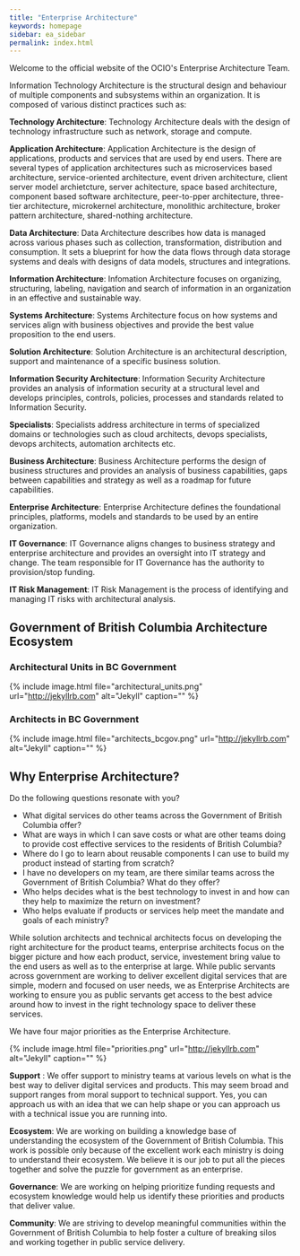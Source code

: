 ```yaml
---
title: "Enterprise Architecture"
keywords: homepage
sidebar: ea_sidebar
permalink: index.html
---
```


Welcome to the official website of the OCIO's Enterprise Architecture Team. 

Information Technology Architecture is the structural design and behaviour of multiple components and subsystems within an organization. It is composed of various distinct practices such as:

**Technology Architecture**: Technology Architecture deals with the design of technology infrastructure such as network, storage and compute.

**Application Architecture**: Application Architecture is the design of applications, products and services that are used by end users. There are several types of application architectures such as microservices based architecture, service-oriented architecture, event driven architecture, client server model archietcture, server achitecture, space based architecture, component based software architecture, peer-to-pper architecture, three-tier architecture, microkernel architecture, monolithic architecture, broker pattern architecture, shared-nothing architecture.

**Data Architecture**: Data Architecture describes how data is managed across various phases such as collection, transformation, distribution and consumption. It sets a blueprint for how the data flows through data storage systems and deals with designs of data models, structures and integrations.

**Information Architecture**: Infomation Architecture focuses on organizing, structuring, labeling, navigation and search of information in an organization in an effective and sustainable way.

**Systems Architecture**: Systems Architecture focus on how systems and services align with business objectives and provide the best value proposition to the end users.

**Solution Architecture**: Solution Architecture is an architectural description, support and maintenance of a specific business solution.

**Information Security Architecture**: Information Security Architecture provides an analysis of information security at a structural level and develops principles, controls, policies, processes and standards related to Information Security.

**Specialists**: Specialists address architecture in terms of specialized domains or technologies such as cloud architects, devops specialists, devops architects, automation architects etc.

**Business Architecture**: Business Architecture performs the design of business structures and provides an analysis of business capabilities, gaps between capabilities and strategy as well as a roadmap for future capabilities.

**Enterprise Architecture**: Enterprise Architecture defines the foundational principles, platforms, models and standards to be used by an entire organization.

**IT Governance**: IT Governance aligns changes to business strategy and enterprise architecture and provides an oversight into IT strategy and change. The team responsible for IT Governance has the authority to provision/stop funding.

**IT Risk Management**: IT Risk Management is the process of identifying and managing IT risks with architectural analysis.

## Government of British Columbia Architecture Ecosystem

### Architectural Units in BC Government

{% include image.html file="architectural_units.png" url="http://jekyllrb.com" alt="Jekyll" caption="" %}

### Architects in BC Government

{% include image.html file="architects_bcgov.png" url="http://jekyllrb.com" alt="Jekyll" caption="" %}

## Why Enterprise Architecture?

Do the following questions resonate with you?

- What digital services do other teams across the Government of British Columbia offer?
- What are ways in which I can save costs or what are other teams doing to provide cost effective services to the residents of British Columbia?
- Where do I go to learn about reusable components I can use to build my product instead of starting from scratch?
- I have no developers on my team, are there similar teams across the Government of British Columbia? What do they offer?
- Who helps decides what is the best technology to invest in and how can they help to maximize the return on investment?
- Who helps evaluate if products or services help meet the mandate and goals of each ministry?

While solution architects and technical architects focus on developing the right architecture for the product teams, enterprise architects focus on the bigger picture and how each product, service, investement bring value to the end users as well as to the enterprise at large. While public servants across government are working to deliver excellent digital services that are simple, modern and focused on user needs, we as Enterprise Architects are working to ensure you as public servants get access to the best advice around how to invest in the right technology space to deliver these services.

We have four major priorities as the Enterprise Architecture.

{% include image.html file="priorities.png" url="http://jekyllrb.com" alt="Jekyll" caption="" %}

**Support** : We offer support to ministry teams at various levels on what is the best way to deliver digital services and products. This may seem broad and support ranges from moral support to technical support. Yes, you can approach us with an idea that we can help shape or you can approach us with a technical issue you are running into.

**Ecosystem**: We are working on building a knowledge base of understanding the ecosystem of the Government of British Columbia. This work is possible only because of the excellent work each ministry is doing to understand their ecosystem. We believe it is our job to put all the pieces together and solve the puzzle for government as an enterprise. 

**Governance**: We are working on helping prioritize funding requests and ecosystem knowledge would help us identify these priorities and products that deliver value.

**Community**: We are striving to develop meaningful communities within the Government of British Columbia to help foster a culture of breaking silos and working together in public service delivery.

